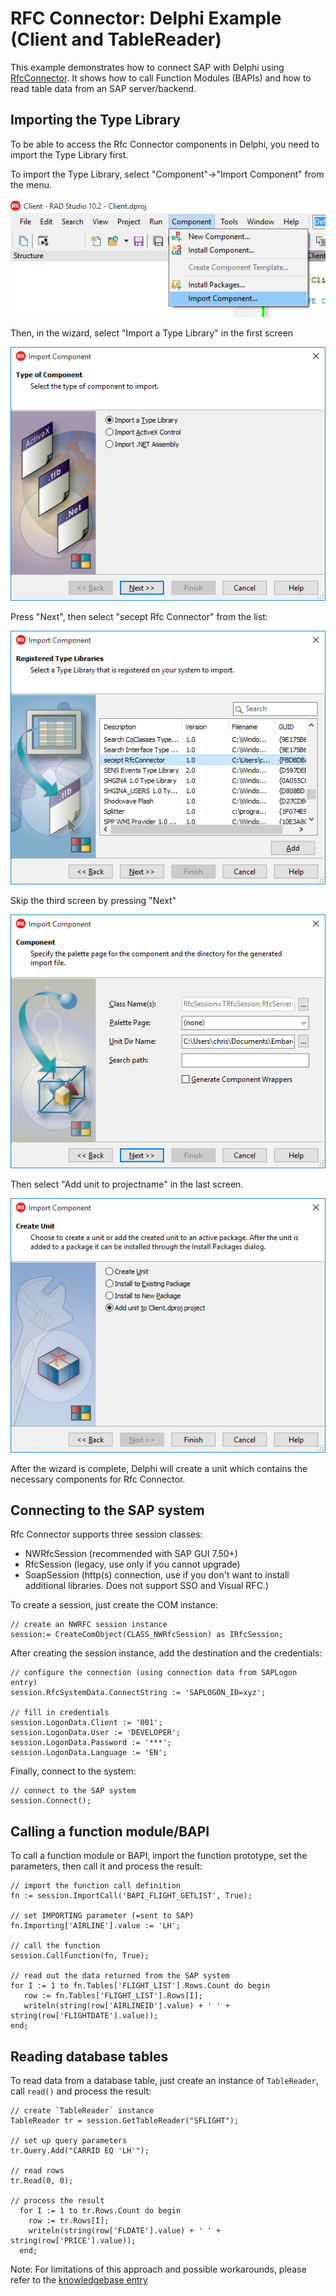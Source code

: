 # RFC Connector: Delphi Example (Client and TableReader)

This example demonstrates how to connect SAP with Delphi using [RfcConnector](http://rfcconnector.com/). 
It shows how to call Function Modules (BAPIs) and how to read table data from an SAP server/backend.

## Importing the Type Library
To be able to access the Rfc Connector components in Delphi, you need to import the 
Type Library first.

To import the Type Library, select "Component"->"Import Component" from the menu. 

![Screenshot 1](docs/ImportComponent1.png)

Then, in the wizard, select "Import a Type Library" in the first screen

![Screenshot 2](docs/ImportComponent2.png)

Press "Next", then select "secept Rfc Connector" from the list:

![Screenshot 3](docs/ImportComponent3.png)

Skip the third screen by pressing "Next"

![Screenshot 4](docs/ImportComponent4.png)

Then select "Add unit to projectname" in the last screen.

![Screenshot 5](docs/ImportComponent5.png)

After the wizard is complete, Delphi will create a unit which contains the necessary components for Rfc Connector.

## Connecting to the SAP system

Rfc Connector supports three session classes:

* NWRfcSession (recommended with SAP GUI 7.50+)
* RfcSession (legacy, use only if you cannot upgrade)
* SoapSession (http(s) connection, use if you don't want to install additional libraries. Does not support SSO and Visual RFC.)

To create a session, just create the COM instance:

```delphi
// create an NWRFC session instance
session:= CreateComObject(CLASS_NWRfcSession) as IRfcSession;
```

After creating the session instance, add the destination and the credentials:

```delphi
// configure the connection (using connection data from SAPLogon entry)
session.RfcSystemData.ConnectString := 'SAPLOGON_ID=xyz';

// fill in credentials
session.LogonData.Client := '001';
session.LogonData.User := 'DEVELOPER';
session.LogonData.Password := '***';
session.LogonData.Language := 'EN';
```

Finally, connect to the system:

```delphi
// connect to the SAP system
session.Connect();
```

## Calling a function module/BAPI

To call a function module or BAPI, import the function prototype, set the parameters, 
then call it and process the result:

```delphi
// import the function call definition
fn := session.ImportCall('BAPI_FLIGHT_GETLIST', True);

// set IMPORTING parameter (=sent to SAP)
fn.Importing['AIRLINE'].value := 'LH';

// call the function
session.CallFunction(fn, True);

// read out the data returned from the SAP system
for I := 1 to fn.Tables['FLIGHT_LIST'].Rows.Count do begin
   row := fn.Tables['FLIGHT_LIST'].Rows[I];
   writeln(string(row['AIRLINEID'].value) + ' ' + string(row['FLIGHTDATE'].value));
end;
```

## Reading database tables

To read data from a database table, just create an instance of `TableReader`, call `read()`
and process the result:

```delphi
// create `TableReader` instance
TableReader tr = session.GetTableReader("SFLIGHT");

// set up query parameters
tr.Query.Add("CARRID EQ 'LH'");

// read rows
tr.Read(0, 0);

// process the result
  for I := 1 to tr.Rows.Count do begin
    row := tr.Rows[I];
    writeln(string(row['FLDATE'].value) + ' ' + string(row['PRICE'].value));
  end;
```

Note: For limitations of this approach and possible workarounds, 
please refer to the [knowledgebase entry](http://rfcconnector.com/documentation/kb/0007/)
